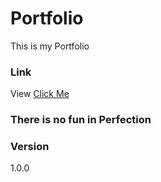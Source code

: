 # Portfolio
This is my Portfolio

### Link
View [Click Me](https://hendriekasaputra.github.io/Tembilahan-City-Road/)

### There is no fun in Perfection

### Version
1.0.0
